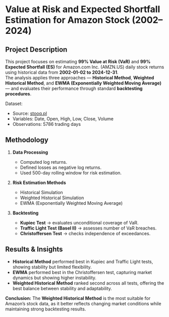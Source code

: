 # Value at Risk and Expected Shortfall Estimation for Amazon Stock (2002–2024)  

## Project Description  
This project focuses on estimating **99% Value at Risk (VaR)** and **99% Expected Shortfall (ES)** for Amazon.com Inc. (AMZN.US) daily stock returns using historical data from **2002-01-02 to 2024-12-31**.  
The analysis applies three approaches — **Historical Method**, **Weighted Historical Method**, and **EWMA (Exponentially Weighted Moving Average)** — and evaluates their performance through standard **backtesting procedures**.  

Dataset:  
- Source: [stooq.pl](https://stooq.pl)  
- Variables: Date, Open, High, Low, Close, Volume  
- Observations: 5786 trading days  

## Methodology  
1. **Data Processing**  
   - Computed log returns.  
   - Defined losses as negative log returns.  
   - Used 500-day rolling window for risk estimation.  

2. **Risk Estimation Methods**  
   - Historical Simulation  
   - Weighted Historical Simulation  
   - EWMA (Exponentially Weighted Moving Average)  

3. **Backtesting**  
   - **Kupiec Test** → evaluates unconditional coverage of VaR.  
   - **Traffic Light Test (Basel II)** → assesses number of VaR breaches.  
   - **Christoffersen Test** → checks independence of exceedances.  

## Results & Insights  
- **Historical Method** performed best in Kupiec and Traffic Light tests, showing stability but limited flexibility.  
- **EWMA** performed best in the Christoffersen test, capturing market dynamics but showing higher instability.  
- **Weighted Historical Method** ranked second across all tests, offering the best balance between stability and adaptability.  

**Conclusion:** The **Weighted Historical Method** is the most suitable for Amazon’s stock data, as it better reflects changing market conditions while maintaining strong backtesting results.
